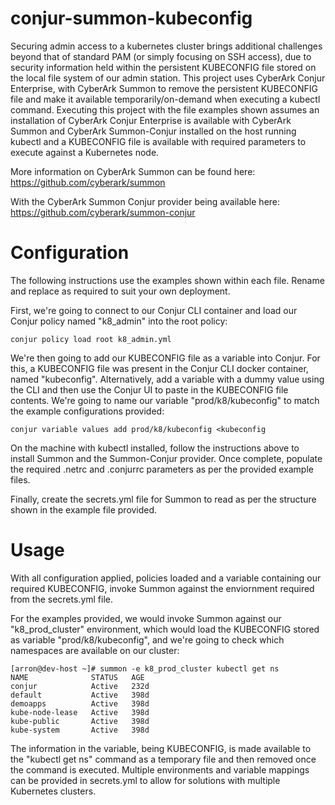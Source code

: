 # conjur-summon-kubeconfig
Securing admin access to a kubernetes cluster brings additional challenges beyond that of standard PAM (or simply focusing on SSH access), due to security information held within the persistent KUBECONFIG file stored on the local file system of our admin station.
This project uses CyberArk Conjur Enterprise, with CyberArk Summon to remove the persistent KUBECONFIG file and make it available temporarily/on-demand when executing a kubectl command.
Executing this project with the file examples shown assumes an installation of CyberArk Conjur Enterprise is available with CyberArk Summon and CyberArk Summon-Conjur installed on the host running kubectl and a KUBECONFIG file is available with required parameters to execute against a Kubernetes node.


More information on CyberArk Summon can be found here:
https://github.com/cyberark/summon

With the CyberArk Summon Conjur provider being available here:
https://github.com/cyberark/summon-conjur


# Configuration
The following instructions use the examples shown within each file. Rename and replace as required to suit your own deployment.

First, we're going to connect to our Conjur CLI container and load our Conjur policy named "k8_admin" into the root policy:

    conjur policy load root k8_admin.yml

We're then going to add our KUBECONFIG file as a variable into Conjur. For this, a KUBECONFIG file was present in the Conjur CLI docker container, named "kubeconfig". Alternatively, add a variable with a dummy value using the CLI and then use the Conjur UI to paste in the KUBECONFIG file contents. We're going to name our variable "prod/k8/kubeconfig" to match the example configurations provided:

    conjur variable values add prod/k8/kubeconfig <kubeconfig

On the machine with kubectl installed, follow the instructions above to install Summon and the Summon-Conjur provider.
Once complete, populate the required .netrc and .conjurrc parameters as per the provided example files. 

Finally, create the secrets.yml file for Summon to read as per the structure shown in the example file provided.

# Usage
With all configuration applied, policies loaded and a variable containing our required KUBECONFIG, invoke Summon against the enviornment required from the secrets.yml file. 

For the examples provided, we would invoke Summon against our "k8_prod_cluster" environment, which would load the KUBECONFIG stored as variable "prod/k8/kubeconfig", and we're going to check which namespaces are available on our cluster:

    [arron@dev-host ~]# summon -e k8_prod_cluster kubectl get ns
    NAME              STATUS   AGE
    conjur            Active   232d
    default           Active   398d
    demoapps          Active   398d
    kube-node-lease   Active   398d
    kube-public       Active   398d
    kube-system       Active   398d

The information in the variable, being KUBECONFIG, is made available to the "kubectl get ns" command as a temporary file and then removed once the command is executed. 
Multiple environments and variable mappings can be provided in secrets.yml to allow for solutions with multiple Kubernetes clusters.
